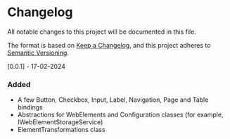 # Changelog
All notable changes to this project will be documented in this file.

The format is based on [Keep a Changelog](https://keepachangelog.com/en/1.0.0/),
and this project adheres to [Semantic Versioning](https://semver.org/spec/v2.0.0.html).

[0.0.1] - 17-02-2024
### Added
- A few Button, Checkbox, Input, Label, Navigation, Page and Table bindings
- Abstractions for WebElements and Configuration classes (for example, IWebElementStorageService)
- ElementTransformations class